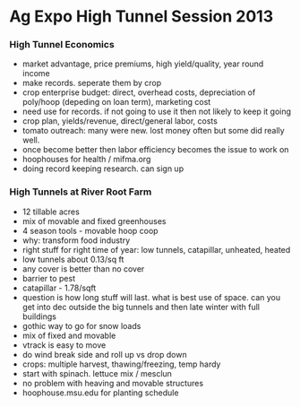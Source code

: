 # Ag Expo High Tunnel Session 2013

### High Tunnel Economics

* market advantage, price premiums, high yield/quality, year round income
* make records. seperate them by crop
* crop enterprise budget: direct, overhead costs, depreciation of poly/hoop (depeding on loan term), marketing cost
* need use for records. if not going to use it then not likely to keep it going
* crop plan, yields/revenue, direct/general labor, costs
* tomato outreach: many were new. lost money often but some did really well.
* once become better then labor efficiency becomes the issue to work on
* hoophouses for health / mifma.org
* doing record keeping research. can sign up

### High Tunnels at River Root Farm

* 12 tillable acres
* mix of movable and fixed greenhouses
* 4 season tools - movable hoop coop
* why: transform food industry
* right stuff for right time of year: low tunnels, catapillar, unheated, heated
* low tunnels about 0.13/sq ft
* any cover is better than no cover
* barrier to pest
* catapillar - 1.78/sqft
* question is how long stuff will last. what is best use of space. can you get into dec outside the big tunnels and then late winter with full buildings
* gothic way to go for snow loads
* mix of fixed and movable
* vtrack is easy to move
* do wind break side and roll up vs drop down
* crops: multiple harvest, thawing/freezing, temp hardy
* start with spinach. lettuce mix / mesclun
* no problem with heaving and movable structures
* hoophouse.msu.edu for planting schedule

### 